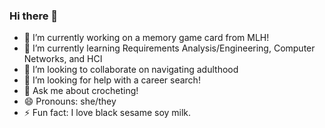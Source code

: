 ### Hi there 👋

- 🔭 I’m currently working on a memory game card from MLH!
- 🌱 I’m currently learning Requirements Analysis/Engineering, Computer Networks, and HCI
- 👯 I’m looking to collaborate on navigating adulthood
- 🤔 I’m looking for help with a career search!
- 💬 Ask me about crocheting!
- 😄 Pronouns: she/they
- ⚡ Fun fact: I love black sesame soy milk.

<!--
**jtly102/jtly102** is a ✨ _special_ ✨ repository because its `README.md` (this file) appears on your GitHub profile.

Here are some ideas to get you started:

- 🔭 I’m currently working on ...
- 🌱 I’m currently learning ...
- 👯 I’m looking to collaborate on ...
- 🤔 I’m looking for help with ...
- 💬 Ask me about ...
- 📫 How to reach me: ...
- 😄 Pronouns: ...
- ⚡ Fun fact: ...
-->
